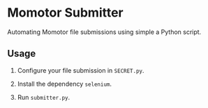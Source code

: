 # Momotor Submitter

Automating Momotor file submissions using simple a Python script.


## Usage

1. Configure your file submission in `SECRET.py`.

2. Install the dependency `selenium`.

3. Run `submitter.py`.
